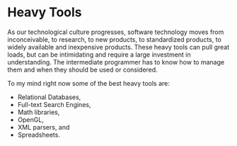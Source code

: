 # Heavy Tools
 [//]: # (Version:1.0.0)
As our technological culture progresses, software technology moves from inconceivable, to research, to new products, to standardized products, to widely available and inexpensive products. These heavy tools can pull great loads, but can be intimidating and require a large investment in understanding. The intermediate programmer has to know how to manage them and when they should be used or considered.

To my mind right now some of the best heavy tools are:

- Relational Databases,
- Full-text Search Engines,
- Math libraries,
- OpenGL,
- XML parsers, and
- Spreadsheets.
